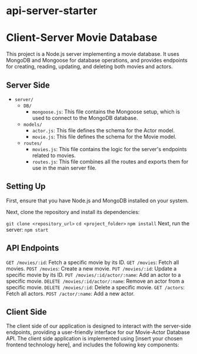 # api-server-starter

# Client-Server Movie Database

This project is a Node.js server implementing a movie database. It uses MongoDB and Mongoose for database operations, and provides endpoints for creating, reading, updating, and deleting both movies and actors.

## Server Side

- `server/`
  - `DB/`
    - `mongoose.js`: This file contains the Mongoose setup, which is used to connect to the MongoDB database.
  - `models/`
    - `actor.js`: This file defines the schema for the Actor model.
    - `movie.js`: This file defines the schema for the Movie model.
  - `routes/`
    - `movies.js`: This file contains the logic for the server's endpoints related to movies.
    - `routes.js`: This file combines all the routes and exports them for use in the main server file.

## Setting Up

First, ensure that you have Node.js and MongoDB installed on your system.

Next, clone the repository and install its dependencies:

`git clone <repository_url>`
`cd <project_folder>`
`npm install`
Next, run the server:
`npm start`

## API Endpoints

`GET /movies/:id`: Fetch a specific movie by its ID.
`GET /movies`: Fetch all movies.
`POST /movies`: Create a new movie.
`PUT /movies/:id`: Update a specific movie by its ID.
`PUT /movies/:id/actor/:name`: Add an actor to a specific movie.
`DELETE /movies/:id/actor/:name`: Remove an actor from a specific movie.
`DELETE /movies/:id`: Delete a specific movie.
`GET /actors`: Fetch all actors.
`POST /actor/:name`: Add a new actor.

## Client Side

The client side of our application is designed to interact with the server-side endpoints, providing a user-friendly interface for our Movie-Actor Database API. The client side application is implemented using [insert your chosen frontend technology here], and includes the following key components:

